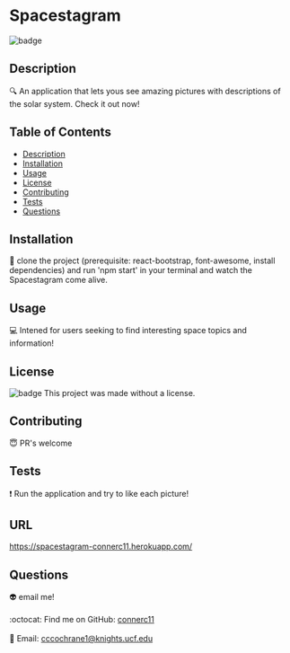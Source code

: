 # Spacestagram
  ![badge](https://img.shields.io/badge/license--blueviolet)
  <br />
  ## Description
  :mag: An application that lets yous see amazing pictures with descriptions of the solar system. Check it out now!

  ## Table of Contents
  - [Description](#description)
  - [Installation](#installation)
  - [Usage](#usage)
  - [License](#license)
  - [Contributing](#contributing)
  - [Tests](#tests)
  - [Questions](#questions)
  ## Installation
  :floppy_disk: 
  clone the project (prerequisite: react-bootstrap, font-awesome, install dependencies) and run 'npm start' in your terminal and watch the Spacestagram come alive.
  ## Usage
  :computer:  Intened for users seeking to find interesting space topics and information!
  ## License
  ![badge](https://img.shields.io/badge/license--blueviolet)
  This project was made without a license.
  ## Contributing
  :innocent: PR's welcome
  ## Tests
  :exclamation: 
    Run the application and try to like each picture!
  ## URL
https://spacestagram-connerc11.herokuapp.com/
  ## Questions
  :alien: email me!<br />
  <br />
  :octocat: Find me on GitHub: [connerc11](https://github.com/connerc11)<br />
  <br />
  :speech_balloon: Email: cccochrane1@knights.ucf.edu<br /><br />
  